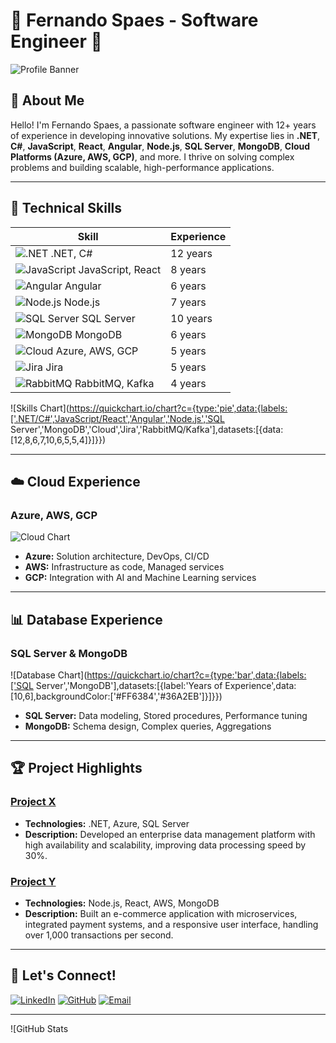 # 🌟 Fernando Spaes - Software Engineer 🌟

![Profile Banner](https://images.unsplash.com/photo-1568584712581-d92fbdc5a7a4)

## 🚀 About Me
Hello! I'm Fernando Spaes, a passionate software engineer with 12+ years of experience in developing innovative solutions. My expertise lies in **.NET**, **C#**, **JavaScript**, **React**, **Angular**, **Node.js**, **SQL Server**, **MongoDB**, **Cloud Platforms (Azure, AWS, GCP)**, and more. I thrive on solving complex problems and building scalable, high-performance applications.

---

## 🔧 Technical Skills

| Skill                 | Experience  |
|-----------------------|-------------|
| ![.NET](https://img.icons8.com/color/20/000000/net-framework.png) .NET, C# | 12 years    |
| ![JavaScript](https://img.icons8.com/color/20/000000/javascript.png) JavaScript, React | 8 years     |
| ![Angular](https://img.icons8.com/color/20/000000/angularjs.png) Angular | 6 years     |
| ![Node.js](https://img.icons8.com/color/20/000000/nodejs.png) Node.js | 7 years     |
| ![SQL Server](https://img.icons8.com/color/20/000000/microsoft-sql-server.png) SQL Server | 10 years    |
| ![MongoDB](https://img.icons8.com/color/20/000000/mongodb.png) MongoDB | 6 years     |
| ![Cloud](https://img.icons8.com/color/20/000000/cloud.png) Azure, AWS, GCP | 5 years     |
| ![Jira](https://img.icons8.com/color/20/000000/jira.png) Jira | 5 years     |
| ![RabbitMQ](https://img.icons8.com/color/20/000000/rabbitmq.png) RabbitMQ, Kafka | 4 years     |

![Skills Chart](https://quickchart.io/chart?c={type:'pie',data:{labels:['.NET/C#','JavaScript/React','Angular','Node.js','SQL Server','MongoDB','Cloud','Jira','RabbitMQ/Kafka'],datasets:[{data:[12,8,6,7,10,6,5,5,4]}]}})

---

## ☁️ Cloud Experience

### Azure, AWS, GCP
![Cloud Chart](https://quickchart.io/chart?c={type:'doughnut',data:{labels:['Azure','AWS','GCP'],datasets:[{data:[40,35,25],backgroundColor:['#008AD7','#FF9900','#34A853']}]}})

- **Azure:** Solution architecture, DevOps, CI/CD
- **AWS:** Infrastructure as code, Managed services
- **GCP:** Integration with AI and Machine Learning services

---

## 📊 Database Experience

### SQL Server & MongoDB
![Database Chart](https://quickchart.io/chart?c={type:'bar',data:{labels:['SQL Server','MongoDB'],datasets:[{label:'Years of Experience',data:[10,6],backgroundColor:['#FF6384','#36A2EB']}]}})

- **SQL Server:** Data modeling, Stored procedures, Performance tuning
- **MongoDB:** Schema design, Complex queries, Aggregations

---

## 🏆 Project Highlights

### [Project X](https://github.com/ferspaes/projeto-x)
- **Technologies:** .NET, Azure, SQL Server
- **Description:** Developed an enterprise data management platform with high availability and scalability, improving data processing speed by 30%.

### [Project Y](https://github.com/ferspaes/projeto-y)
- **Technologies:** Node.js, React, AWS, MongoDB
- **Description:** Built an e-commerce application with microservices, integrated payment systems, and a responsive user interface, handling over 1,000 transactions per second.

---

## 💬 Let's Connect!

[![LinkedIn](https://img.shields.io/badge/-LinkedIn-blue?style=flat&logo=linkedin&logoColor=white)](https://www.linkedin.com/in/ferspaes/)
[![GitHub](https://img.shields.io/badge/-GitHub-black?style=flat&logo=github&logoColor=white)](https://github.com/ferspaes)
[![Email](https://img.shields.io/badge/-Email-red?style=flat&logo=gmail&logoColor=white)](mailto:ferspaes@outlook.com)

---

![GitHub Stats
